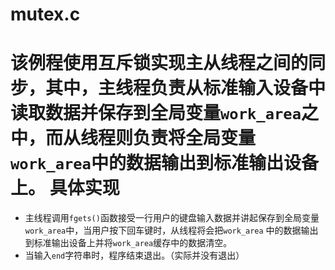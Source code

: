 mutex.c
===
该例程使用互斥锁实现主从线程之间的同步，其中，主线程负责从标准输入设备中读取数据并保存到全局变量`work_area`之中，而从线程则负责将全局变量
`work_area`中的数据输出到标准输出设备上。
具体实现
==
* 主线程调用`fgets()`函数接受一行用户的键盘输入数据并讲起保存到全局变量`work_area`中，当用户按下回车键时，从线程将会把`work_area`
中的数据输出到标准输出设备上并将`work_area`缓存中的数据清空。
* 当输入`end`字符串时，程序结束退出。（实际并没有退出）
